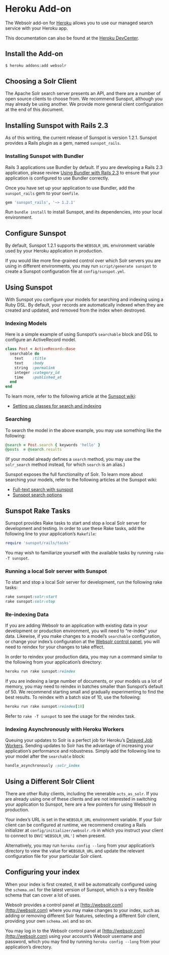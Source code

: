 # Heroku Add-on

The Websolr add-on for [Heroku](http://heroku.com) allows you to use our managed search service with your Heroku app.

This documentation can also be found at the [Heroku DevCenter](http://devcenter.heroku.com/articles/websolr).

## Install the Add-on

```bash
$ heroku addons:add websolr
```

## Choosing a Solr Client

The Apache Solr search server presents an API, and there are a number of open source clients to choose from. We recommend Sunspot, although you may already be using another. We provide more general client configuration at the end of this document.

## Installing Sunspot with Rails 2.3

As of this writing, the current release of Sunspot is version 1.2.1. Sunspot provides a Rails plugin as a gem, named `sunspot_rails`.

### Installing Sunspot with Bundler

Rails 3 applications use Bundler by default. If you are developing a Rails 2.3 application, please review [Using Bundler with Rails 2.3](http://gembundler.com/rails23.html) to ensure that your application is configured to use Bundler correctly.

Once you have set up your application to use Bundler, add the `sunspot_rails` gem to your `Gemfile`.

```ruby
gem 'sunspot_rails', '~> 1.2.1'
```

Run `bundle install` to install Sunspot, and its dependencies, into your local environment.

## Configure Sunspot

By default, Sunspot 1.2.1 supports the `WEBSOLR_URL` environment variable used by your Heroku application in production.

If you would like more fine-grained control over which Solr servers you are using in different environments, you may run `script/generate sunspot` to create a Sunspot configuration file at `config/sunspot.yml`.

## Using Sunspot

With Sunspot you configure your models for searching and indexing using a Ruby DSL. By default, your records are automatically indexed when they are created and updated, and removed from the index when destroyed.

### Indexing Models

Here is a simple example of using Sunspot’s `searchable` block and DSL to configure an ActiveRecord model.

```ruby
class Post < ActiveRecord::Base
  searchable do
    text    :title
    text    :body
    string  :permalink
    integer :category_id
    time    :published_at
  end
end
```

To learn more, refer to the following article at the [Sunspot wiki](http://wiki.github.com/outoftime/sunspot):

* [Setting up classes for search and indexing](http://wiki.github.com/outoftime/sunspot/setting-up-classes-for-search-and-indexing)

### Searching

To search the model in the above example, you may use something like the following:

```ruby
@search = Post.search { keywords 'hello' }
@posts  = @search.results
```

(If your model already defines a `search` method, you may use the `solr_search` method instead, for which `search` is an alias.)

Sunspot exposes the full functionality of Solr. To learn more about searching your models, refer to the following articles at the Sunspot wiki:

* [Full-text search with sunspot](http://wiki.github.com/outoftime/sunspot/fulltext-search)
* [Sunspot search options](http://wiki.github.com/outoftime/sunspot/working-with-search)

## Sunspot Rake Tasks

Sunspot provides Rake tasks to start and stop a local Solr server for development and testing. In order to use these Rake tasks, add the following line to your application’s `Rakefile`:

```ruby
require 'sunspot/rails/tasks'
```

You may wish to familiarize yourself with the available tasks by running `rake -T sunspot`.

### Running a local Solr server with Sunspot

To start and stop a local Solr server for development, run the following rake tasks:

```ruby
rake sunspot:solr:start
rake sunspot:solr:stop
```

### Re-indexing Data

If you are adding Websolr to an application with existing data in your development or production environment, you will need to “re-index” your data. Likewise, if you make changes to a model’s `searchable` configuration, or change your index’s configuration at the [Websolr control panel](http://websolr.com/slices), you will need to reindex for your changes to take effect.

In order to reindex your production data, you may run a command similar to the following from your application’s directory:

```ruby
heroku run rake sunspot:reindex
```

If you are indexing a large number of documents, or your models us a lot of memory, you may need to reindex in batches smaller than Sunspot’s default of 50. We recommend starting small and gradually experimenting to find the best results. To reindex with a batch size of 10, use the following:

```ruby
heroku run rake sunspot:reindex[10]
```

Refer to `rake -T sunspot` to see the usage for the reindex task.

### Indexing Asynchronously with Heroku Workers

Queuing your updates to Solr is a perfect job for Heroku’s [Delayed Job Workers](http://devcenter.heroku.com/articles/delayed-job). Sending updates to Solr has the advantage of increasing your application’s performance and robustness. Simply add the following line to your model after the `searchable` block:

```ruby
handle_asynchronously :solr_index
```

## Using a Different Solr Client

There are other Ruby clients, including the venerable `acts_as_solr`. If you are already using one of these clients and are not interested in switching your application to Sunspot, here are a few pointers for using Websolr in production.

Your index’s URL is set in the `WEBSOLR_URL` environment variable. If your Solr client can be configured at runtime, we recommend creating a Rails initializer at `config/initializer/websolr.rb` in which you instruct your client to connect to `ENV['WEBSOLR_URL']` when present.

Alternatively, you may run `heroku config --long` from your application’s directory to view the value for `WEBSOLR_URL` and update the relevant configuration file for your particular Solr client.

## Configuring your index

When your index is first created, it will be automatically configured using the `schema.xml` for the latest version of Sunspot, which is a very flexible schema that can cover a lot of uses.

Websolr provides a control panel at [http://websolr.com](http://websolr.com) where you may make changes to your index, such as adding or removing different Solr features, selecting a different Solr client, providing your own `schema.xml` and so on.

You may log in to the Websolr control panel at [http://websolr.com](http://websolr.com) using your account’s Websolr username and password, which you may find by running `heroku config --long` from your application’s directory.

